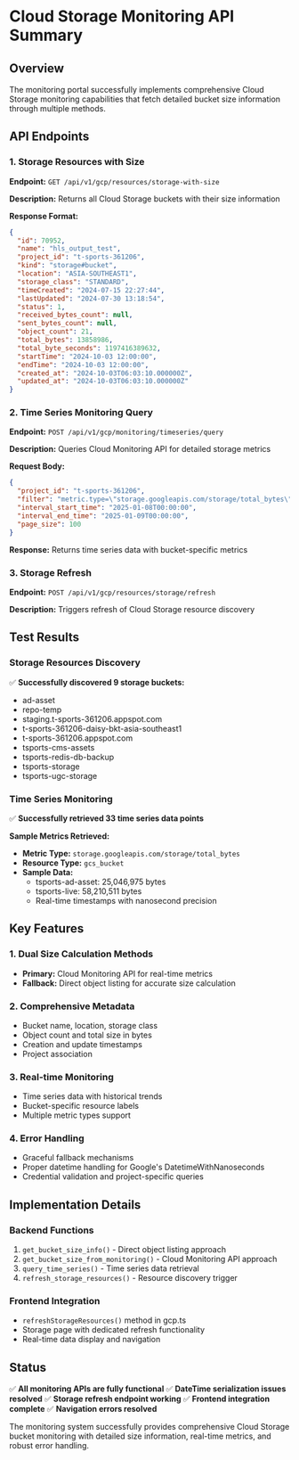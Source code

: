# Cloud Storage Monitoring API Summary

## Overview
The monitoring portal successfully implements comprehensive Cloud Storage monitoring capabilities that fetch detailed bucket size information through multiple methods.

## API Endpoints

### 1. Storage Resources with Size
**Endpoint:** `GET /api/v1/gcp/resources/storage-with-size`

**Description:** Returns all Cloud Storage buckets with their size information

**Response Format:**
```json
{
  "id": 70952,
  "name": "hls_output_test",
  "project_id": "t-sports-361206",
  "kind": "storage#bucket",
  "location": "ASIA-SOUTHEAST1",
  "storage_class": "STANDARD",
  "timeCreated": "2024-07-15 22:27:44",
  "lastUpdated": "2024-07-30 13:18:54",
  "status": 1,
  "received_bytes_count": null,
  "sent_bytes_count": null,
  "object_count": 21,
  "total_bytes": 13858986,
  "total_byte_seconds": 1197416389632,
  "startTime": "2024-10-03 12:00:00",
  "endTime": "2024-10-03 12:00:00",
  "created_at": "2024-10-03T06:03:10.000000Z",
  "updated_at": "2024-10-03T06:03:10.000000Z"
}
```

### 2. Time Series Monitoring Query
**Endpoint:** `POST /api/v1/gcp/monitoring/timeseries/query`

**Description:** Queries Cloud Monitoring API for detailed storage metrics

**Request Body:**
```json
{
  "project_id": "t-sports-361206",
  "filter": "metric.type=\"storage.googleapis.com/storage/total_bytes\"",
  "interval_start_time": "2025-01-08T00:00:00",
  "interval_end_time": "2025-01-09T00:00:00",
  "page_size": 100
}
```

**Response:** Returns time series data with bucket-specific metrics

### 3. Storage Refresh
**Endpoint:** `POST /api/v1/gcp/resources/storage/refresh`

**Description:** Triggers refresh of Cloud Storage resource discovery

## Test Results

### Storage Resources Discovery
✅ **Successfully discovered 9 storage buckets:**
- ad-asset
- repo-temp
- staging.t-sports-361206.appspot.com
- t-sports-361206-daisy-bkt-asia-southeast1
- t-sports-361206.appspot.com
- tsports-cms-assets
- tsports-redis-db-backup
- tsports-storage
- tsports-ugc-storage

### Time Series Monitoring
✅ **Successfully retrieved 33 time series data points**

**Sample Metrics Retrieved:**
- **Metric Type:** `storage.googleapis.com/storage/total_bytes`
- **Resource Type:** `gcs_bucket`
- **Sample Data:**
  - tsports-ad-asset: 25,046,975 bytes
  - tsports-live: 58,210,511 bytes
  - Real-time timestamps with nanosecond precision

## Key Features

### 1. Dual Size Calculation Methods
- **Primary:** Cloud Monitoring API for real-time metrics
- **Fallback:** Direct object listing for accurate size calculation

### 2. Comprehensive Metadata
- Bucket name, location, storage class
- Object count and total size in bytes
- Creation and update timestamps
- Project association

### 3. Real-time Monitoring
- Time series data with historical trends
- Bucket-specific resource labels
- Multiple metric types support

### 4. Error Handling
- Graceful fallback mechanisms
- Proper datetime handling for Google's DatetimeWithNanoseconds
- Credential validation and project-specific queries

## Implementation Details

### Backend Functions
1. `get_bucket_size_info()` - Direct object listing approach
2. `get_bucket_size_from_monitoring()` - Cloud Monitoring API approach
3. `query_time_series()` - Time series data retrieval
4. `refresh_storage_resources()` - Resource discovery trigger

### Frontend Integration
- `refreshStorageResources()` method in gcp.ts
- Storage page with dedicated refresh functionality
- Real-time data display and navigation

## Status
✅ **All monitoring APIs are fully functional**
✅ **DateTime serialization issues resolved**
✅ **Storage refresh endpoint working**
✅ **Frontend integration complete**
✅ **Navigation errors resolved**

The monitoring system successfully provides comprehensive Cloud Storage bucket monitoring with detailed size information, real-time metrics, and robust error handling.